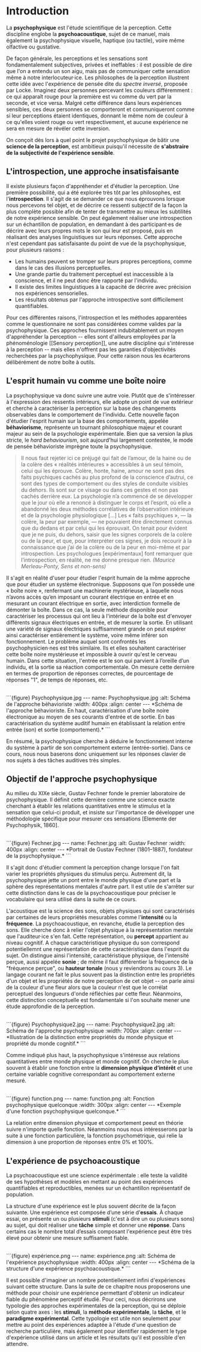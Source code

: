 
# Introduction

La **psychophysique** est l'étude scientifique de la perception. Cette discipline englobe la **psychoacoustique**, sujet de ce manuel, mais également la psychophysique visuelle, haptique (ou tactile), voire même olfactive ou gustative. 

De façon générale, les perceptions et les sensations sont fondamentalement subjectives, privées et ineffables : il est possible de dire que l'on a entendu un son aigu, mais pas de communiquer cette sensation même à notre interlocuteur·ice. Les philosophes de la perception illustrent cette idée avec l'expérience de pensée dite du *spectre inversé*, proposée par Locke. Imaginez deux personnes percevant les couleurs différemment : ce qui apparaît rouge pour la première est vu comme du vert par la seconde, et vice versa. Malgré cette différence dans leurs expériences sensibles, ces deux personnes se comporteront et communiqueront comme si leur perceptions étaient identiques, donnant le même nom de couleur à ce qu'elles voient rouge ou vert respectivement, et aucune expérience ne sera en mesure de révéler cette inversion.

On conçoit dès lors à quel point le projet psychophysique de bâtir une **science de la perception**, est ambitieux puisqu'il nécessite de **s'abstraire de la subjectivité de l'expérience sensible**.

## L'introspection, une approche insatisfaisante

Il existe plusieurs façon d'appréhender et d'étudier la perception. Une première possibilité, qui a été explorée très tôt par les philosophes, est l'**introspection**. Il s'agit de se demander ce que nous éprouvons lorsque nous percevons tel objet, et de décrire ce ressenti subjectif de la façon la plus complète possible afin de tenter de transmettre au mieux les subtilités de notre expérience sensible. On peut également réaliser une introspection sur un échantillon de population, en demandant à des participant·es de décrire avec leurs propres mots le son qui leur est proposé, puis en réalisant des analyses linguistiques sur leurs réponses. Cette approche n'est cependant pas satisfaisante du point de vue de la psychophysique, pour plusieurs raisons : 
- Les humains peuvent se tromper sur leurs propres perceptions, comme dans le cas des illusions perceptuelles. 
- Une grande partie du traitement perceptuel est inaccessible à la conscience, et il ne peut donc être rapporté par l'individu. 
- Il existe des limites linguistiques à la capacité de décrire avec précision nos expériences sensorielles. 
- Les résultats obtenus par l'approche introspective sont difficilement quantifiables.

Pour ces différentes raisons, l'introspection et les méthodes apparentées comme le questionnaire ne sont pas considérées comme valides par la psychophysique. Ces approches fournissent indubitablement un moyen d'appréhender la perception -- elles sont d'ailleurs employées par la phénoménologie [[Sensory perception]], une autre discipline qui s'intéresse à la perception -- mais elles n'offrent pas les garanties d'objectivités recherchées par la psychophysique. Pour cette raison nous les écarterons délibérément de notre boîte à outils.

## L'esprit humain vu comme une boîte noire

La psychophysique va donc suivre une autre voie. Plutôt que de s'intéresser à l'expression des ressentis intérieurs, elle adopte un point de vue extérieur et cherche à caractériser la perception sur la base des changements observables dans le comportement de l'individu. Cette nouvelle façon d'étudier l'esprit humain sur la base des comportements, appelée **béhaviorisme**, représente un tournant philosophique majeur et courant majeur au sein de la psychologie expérimentale. Bien que sa version la plus stricte, le *hard behaviourism*, soit aujourd'hui largement contestée, le mode de pensée béhavioriste imprègne toute la psychophysique.

> Il nous faut rejeter ici ce préjugé qui fait de l’amour, de la haine ou de la colère des « réalités intérieures » accessibles à un seul témoin, celui qui les éprouve. Colère, honte, haine, amour ne sont pas des faits psychiques cachés au plus profond de la conscience d’autrui, ce sont des types de comportement ou des styles de conduite visibles du dehors. Ils sont sur ce visage ou dans ces gestes et non pas cachés derrière eux. La psychologie n’a commencé de se développer que le jour où elle a renoncé à distinguer le corps et l’esprit, où elle a abandonné les deux méthodes corrélatives de l’observation intérieure et de la psychologie physiologique […] Les « faits psychiques », — la colère, la peur par exemple, — ne pouvaient être directement connus que du dedans et par celui qui les éprouvait. On tenait pour évident que je ne puis, du dehors, saisir que les signes corporels de la colère ou de la peur, et que, pour interpréter ces signes, je dois recourir à la connaissance que j’ai de la colère ou de la peur en moi-même et par introspection. Les psychologues [expérimentaux] font remarquer que l’introspection, en réalité, ne me donne presque rien. *(Maurice Merleau-Ponty, Sens et non-sens)*

Il s'agit en réalité d'user pour étudier l'esprit humain de la même approche que pour étudier un système électronique. Supposons que l’on possède une « boîte noire », renfermant une machinerie mystérieuse, à laquelle nous n’avons accès qu’en imposant un courant électrique en entrée et en mesurant un courant électrique en sortie, avec interdiction formelle de démonter la boîte. Dans ce cas, la seule méthode disponible pour caractériser les processus qui ont lieu à l'intérieur de la boîte est d'envoyer différents signaux électriques en entrée, et de mesurer la sortie. En utilisant une variété de signaux électriques suffisamment grande on peut espérer ainsi caractériser entièrement le système, voire même inférer son fonctionnement. Le problème auquel sont confrontés les psychophysicien·nes est très similaire. Ils et elles souhaitent caractériser cette boîte noire mystérieuse et impossible à ouvrir qu'est le cerveau humain. Dans cette situation, l'entrée est le son qui parvient à l’oreille d’un individu, et la sortie sa réaction comportementale. On mesure cette dernière en termes de proportion de réponses correctes, de pourcentage de réponses "1", de temps de réponses, etc.

<br /> 
```{figure} Psychophysique.jpg
---
name: Psychophysique.jpg
:alt: Schéma de l'approche béhavioriste
:width: 400px
:align: center
---
*Schéma de l'approche béhavioriste. En haut, caractérisation d'une boîte noire électronique au moyen de ses courants d'entrée et de sortie. En bas caractérisation du système auditif humain en établissant la relation entre entrée (son) et sortie (comportement).*
```
<br /> 

En résumé, la psychophysique cherche à déduire le fonctionnement interne du système à partir de son comportement externe (entrée-sortie). Dans ce cours, nous nous baserons donc uniquement sur les réponses clavier de nos sujets à des tâches auditives très simples.

## Objectif de l'approche psychophysique

Au milieu du XIXe siècle, Gustav Fechner fonde le premier laboratoire de psychophysique. Il définit cette dernière comme une science exacte cherchant à établir les relations quantitatives entre le stimulus et la sensation que celui-ci produit, et insiste sur l'importance de développer une méthodologie spécifique pour mesurer ces sensations [Elemente der Psychophysik, 1860]. 

<br /> 
```{figure} Fechner.jpg
---
name: Fechner.jpg
:alt: Gustav Fechner
:width: 400px
:align: center
---
*Portrait de Gustav Fechner (1801–1887), fondateur de la psychophysique.*
```
<br /> 

Il s'agit donc d'étudier comment la perception change lorsque l'on fait varier les propriétés physiques du stimulus perçu. Autrement dit, la psychophysique jette un pont entre le monde physique d'une part et la sphère des représentations mentales d'autre part. Il est utile de s'arrêter sur cette distinction dans le cas de la psychoacoustique pour préciser le vocabulaire qui sera utilisé dans la suite de ce cours.

L'acoustique est la science des sons, objets physiques qui sont caractérisés par certaines de leurs propriétés mesurables comme l'**intensité** ou la **fréquence**. La psychoacoustique, en revanche, étudie la perception des sons. Elle cherche donc à relier l'objet physique à la représentation mentale que l'auditeur·ice s'en fait. Cette représentation, ou **percept** appartient au niveau cognitif. A chaque caractéristique physique du son correspond potentiellemnt une représentation de cette caractéristique dans l'esprit du sujet. On distingue ainsi l'intensité, caractéristique physique, de l'intensité perçue, aussi appelée **sonie** ; de même il faut différentier la fréquence de la "fréquence perçue", ou **hauteur tonale** (nous y reviendrons au cours 3). Le langage courant ne fait le plus souvent pas la distinction entre les propriétés d'un objet et les propriétés de notre perception de cet objet -- on parle ainsi de la couleur d'une fleur alors que la couleur n'est que le corrélat perceptuel des longueurs d'onde réfléchies par cette fleur. Néanmoins, cette distinction conceptuelle est fondamentale si l'on souhaite mener une étude approfondie de la perception.

<br /> 
```{figure} Psychophysique2.jpg
---
name: Psychophysique2.jpg
:alt: Schéma de l'approche psychophysique
:width: 700px
:align: center
---
*Illustration de la distinction entre propriétés du monde physique et propriété du monde cognitif.*
```
<br /> 

Comme indiqué plus haut, la psychophysique s'intéresse aux relations quantitatives entre monde physique et monde cognitif. On cherche le plus souvent à établir une fonction entre la **dimension physique d’intérêt** et une certaine variable cognitive correspondant au comportement externe mesuré. 

<br /> 
```{figure} function.png
---
name: function.png
:alt: Fonction psychophysique quelconque
:width: 300px
:align: center
---
*Exemple d'une fonction psychophysique quelconque.*
```
<br /> 

La relation entre dimension physique et comportement peeut en théorie suivre n'importe quelle fonction. Néanmoins nous nous intéresserons par la suite à une fonction particulière, la fonction psychométrique, qui relie la dimension à une proportion de réponses entre 0% et 100%.

## L'expérience de psychoacoustique

La psychoacoustique est une science expérimentale : elle teste la validité de ses hypothèses et modèles en mettant au point des expériences quantifiables et reproductibles, menées sur un échantillon représentatif de population.

La structure d'une expérience est le plus souvent décrite de la façon suivante. Une expérience est composée d’une série d’**essais**. À chaque essai, on présente un ou plusieurs **stimuli** (c'est à dire un ou plusieurs sons) au sujet, qui doit réaliser une **tâche** simple et donner une **réponse**. Dans certains cas le nombre total d’essais composant l'expérience peut être très élevé pour obtenir une mesure suffisament fiable.

<br /> 
```{figure} expérience.png
---
name: expérience.png
:alt: Schéma de l'expérience psychophysique
:width: 400px
:align: center
---
*Schéma de la structure d'une expérience psychoacoustique.*
```
<br /> 

Il est possible d'imaginer un nombre potentiellement infini d'expériences suivant cette structure. Dans la suite de ce chapitre nous proposerons une méthode pour choisir une expérience permettant d'obtenir un indicateur fiable du phénomène perceptif étudié. Pour ceci, nous décrirons une typologie des approches expérimentales de la perception, qui se déploie selon quatre axes : les **stimuli**, la **méthode expérimentale**, la **tâche**, et le **paradigme expérimental**. Cette typologie est utile non seulement pour mettre au point des expériences adaptée à l'étude d'une question de recherche particulière, mais également pour identifier rapidement le type d'expérience utilisé dans un article et les résultats qu'il est possible d'en attendre. 
